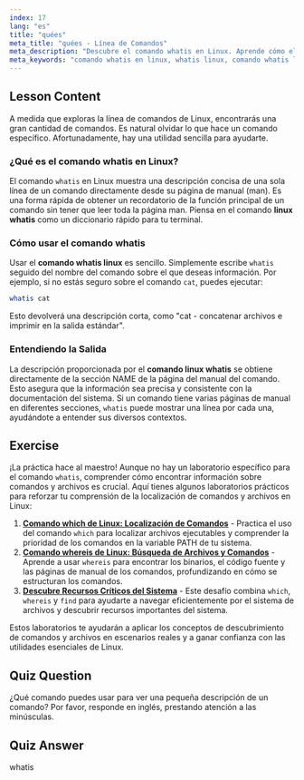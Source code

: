 ```yaml
---
index: 17
lang: "es"
title: "quées"
meta_title: "quées - Línea de Comandos"
meta_description: "Descubre el comando whatis en Linux. Aprende cómo el comando whatis de Linux proporciona descripciones en una sola línea de otros comandos, convirtiéndolo en una herramienta vital para navegar por la línea de comandos."
meta_keywords: "comando whatis en linux, whatis linux, comando whatis linux, whatis comando linux, linux whatis, línea de comandos, comandos linux"
---
```


## Lesson Content

A medida que exploras la línea de comandos de Linux, encontrarás una gran cantidad de comandos. Es natural olvidar lo que hace un comando específico. Afortunadamente, hay una utilidad sencilla para ayudarte.

### ¿Qué es el comando whatis en Linux?

El comando `whatis` en Linux muestra una descripción concisa de una sola línea de un comando directamente desde su página de manual (man). Es una forma rápida de obtener un recordatorio de la función principal de un comando sin tener que leer toda la página man. Piensa en el comando **linux whatis** como un diccionario rápido para tu terminal.

### Cómo usar el comando whatis

Usar el **comando whatis linux** es sencillo. Simplemente escribe `whatis` seguido del nombre del comando sobre el que deseas información. Por ejemplo, si no estás seguro sobre el comando `cat`, puedes ejecutar:

```bash
whatis cat
```

Esto devolverá una descripción corta, como "cat - concatenar archivos e imprimir en la salida estándar".

### Entendiendo la Salida

La descripción proporcionada por el **comando linux whatis** se obtiene directamente de la sección NAME de la página del manual del comando. Esto asegura que la información sea precisa y consistente con la documentación del sistema. Si un comando tiene varias páginas de manual en diferentes secciones, `whatis` puede mostrar una línea por cada una, ayudándote a entender sus diversos contextos.

## Exercise

¡La práctica hace al maestro! Aunque no hay un laboratorio específico para el comando `whatis`, comprender cómo encontrar información sobre comandos y archivos es crucial. Aquí tienes algunos laboratorios prácticos para reforzar tu comprensión de la localización de comandos y archivos en Linux:

1. **[Comando which de Linux: Localización de Comandos](https://labex.io/es/labs/linux-linux-which-command-command-locating-215210)** - Practica el uso del comando `which` para localizar archivos ejecutables y comprender la prioridad de los comandos en la variable PATH de tu sistema.
2. **[Comando whereis de Linux: Búsqueda de Archivos y Comandos](https://labex.io/es/labs/linux-linux-whereis-command-file-and-command-finding-215211)** - Aprende a usar `whereis` para encontrar los binarios, el código fuente y las páginas de manual de los comandos, profundizando en cómo se estructuran los comandos.
3. **[Descubre Recursos Críticos del Sistema](https://labex.io/es/labs/linux-discover-critical-system-resources-388032)** - Este desafío combina `which`, `whereis` y `find` para ayudarte a navegar eficientemente por el sistema de archivos y descubrir recursos importantes del sistema.

Estos laboratorios te ayudarán a aplicar los conceptos de descubrimiento de comandos y archivos en escenarios reales y a ganar confianza con las utilidades esenciales de Linux.

## Quiz Question

¿Qué comando puedes usar para ver una pequeña descripción de un comando? Por favor, responde en inglés, prestando atención a las minúsculas.

## Quiz Answer

whatis
